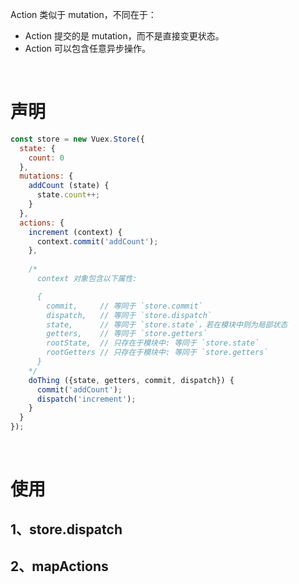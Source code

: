 Action 类似于 mutation，不同在于：

- Action 提交的是 mutation，而不是直接变更状态。
- Action 可以包含任意异步操作。

<br>

# 声明

```js
const store = new Vuex.Store({
  state: {
    count: 0
  },
  mutations: {
    addCount (state) {
      state.count++;
    }
  },
  actions: {
    increment (context) {
      context.commit('addCount');
    },
    
    /* 
      context 对象包含以下属性:

      {
        commit,     // 等同于 `store.commit`
        dispatch,   // 等同于 `store.dispatch`  
        state,      // 等同于 `store.state`，若在模块中则为局部状态
        getters,    // 等同于 `store.getters`
        rootState,  // 只存在于模块中: 等同于 `store.state`
        rootGetters // 只存在于模块中: 等同于 `store.getters`
      }
    */
    doThing ({state, getters, commit, dispatch}) {
      commit('addCount');
      dispatch('increment');
    }
  }
});
```

<br>

# 使用

## 1、store.dispatch

## 2、mapActions
